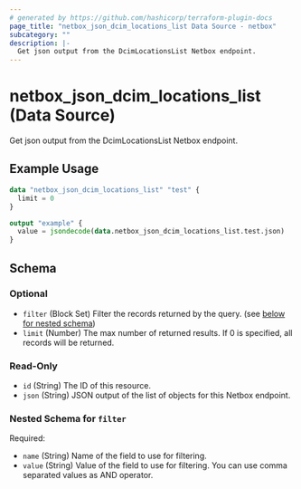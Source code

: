 ```yaml
---
# generated by https://github.com/hashicorp/terraform-plugin-docs
page_title: "netbox_json_dcim_locations_list Data Source - netbox"
subcategory: ""
description: |-
  Get json output from the DcimLocationsList Netbox endpoint.
---
```


# netbox_json_dcim_locations_list (Data Source)

Get json output from the DcimLocationsList Netbox endpoint.

## Example Usage

```terraform
data "netbox_json_dcim_locations_list" "test" {
  limit = 0
}

output "example" {
  value = jsondecode(data.netbox_json_dcim_locations_list.test.json)
}
```

<!-- schema generated by tfplugindocs -->
## Schema

### Optional

- `filter` (Block Set) Filter the records returned by the query. (see [below for nested schema](#nestedblock--filter))
- `limit` (Number) The max number of returned results. If 0 is specified, all records will be returned.

### Read-Only

- `id` (String) The ID of this resource.
- `json` (String) JSON output of the list of objects for this Netbox endpoint.

<a id="nestedblock--filter"></a>
### Nested Schema for `filter`

Required:

- `name` (String) Name of the field to use for filtering.
- `value` (String) Value of the field to use for filtering. You can use comma separated values as AND operator.
